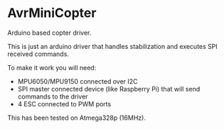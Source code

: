 AvrMiniCopter
=============

Arduino based copter driver.

This is just an arduino driver that handles stabilization and executes SPI received commands.

To make it work you will need:
- MPU6050/MPU9150 connected over I2C
- SPI master connected device (like Raspberry Pi) that will send commands to the driver
- 4 ESC connected to PWM ports



This has been tested on Atmega328p (16MHz).
